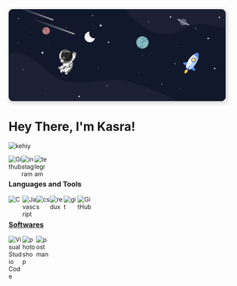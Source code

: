 <img src="./sec/../src/Banner%20Ultrawide.png" style="box-shadow: 3px 3px 10px #00000035">
<br/>

# Hey There, I'm Kasra!

<p align="left"> <img src="https://komarev.com/ghpvc/?username=kehiy&label=Profile%20views&color=0e75b6&style=flat" alt="kehiy" /> </p>

<a href="https://github.com/KasraMg" target="_blank"><img class="icon" align="left" alt="Github" width="30px" src="https://img.icons8.com/3d-fluency/94/null/github.png" /></a>
<a href="https://instagram.com/_ka.s.ra_?igshid=ZGUzMzM3NWJiOQ==" target="_blank"><img class="icon" align="left" alt="instagram" width="30px" src="https://img.icons8.com/3d-fluency/94/null/instagram-new.png" /></a>
<a href="http://T.me/shahiinnnnn" target="_blank"><img class="icon" align="left" alt="telegram" width="30px" src="https://img.icons8.com/?size=100&id=k4jADXhS5U1t&format=png" /></a>


<br />
<br />

### Languages and Tools

<div>
  <a href="https://react.dev/" target="_blank"><img class="icon" align="left" alt="C" width="32px" src="https://img.icons8.com/?size=200&id=NfbyHexzVEDk&format=png" />

  <a href="https://developer.mozilla.org/en-US/docs/Web/JavaScript" target="_blank"><img class="icon" align="left" alt="Javascript" width="32px" src="https://img.icons8.com/fluency/48/null/javascript.png" />
      <a href="https://www.w3schools.com/css/css_intro.asp" target="_blank"><img class="icon" align="left" alt="css" width="32px" src="https://img.icons8.com/?size=100&id=YjeKwnSQIBUq&format=png" />
 <a href=" https://redux.js.org/" target="_blank"><img class="icon" align="left" alt="redux" width="32px" src="https://img.icons8.com/?size=100&id=egQrEphjrirz&format=png" />

  <a href="https://git-scm.com/" target="_blank"> <img class="icon" align="left" alt="git" width="32px" src="https://img.icons8.com/color/48/null/git.png"/>
  <a href="https://github.com/" target="_blank"> <img class="icon" align="left" alt="GitHub" width="32px" src="https://img.icons8.com/3d-fluency/94/null/github.png" />

</div>

<br />
<br />

### Softwares

<div>
  <a href="https://code.visualstudio.com/" target="_blank"><img class="icon" align="left" alt="Visual Studio Code" width="32px" src="https://img.icons8.com/color/48/null/visual-studio-code-2019.png" />
  <a href="https://www.adobe.com/products/photoshop.html" target="_blank"> <img class="icon" align="left" alt="photoshop" width="32px" src="https://img.icons8.com/fluency/48/null/adobe-photoshop.png"/> </a>
  <a href="https://www.postman.com/" target="_blank"> <img class="icon" align="left" alt="postman" width="32px" src="https://img.icons8.com/external-tal-revivo-color-tal-revivo/24/null/external-postman-is-the-only-complete-api-development-environment-logo-color-tal-revivo.png"/> </a>
</div>

<br />
<br />
